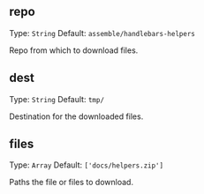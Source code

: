 ## repo
Type: `String`
Default: `assemble/handlebars-helpers`

Repo from which to download files.

## dest
Type: `String`
Default: `tmp/`

Destination for the downloaded files.

## files
Type: `Array`
Default: `['docs/helpers.zip']`

Paths the file or files to download.
